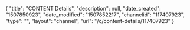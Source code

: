 {
    "title": "CONTENT Details",
    "description": null,
    "date_created": "1507850923",
    "date_modified": "1507852217",
    "channelid": "117407923",
    "type": "",
    "layout": "channel",
    "url": "\/c\/content-details\/117407923"
}